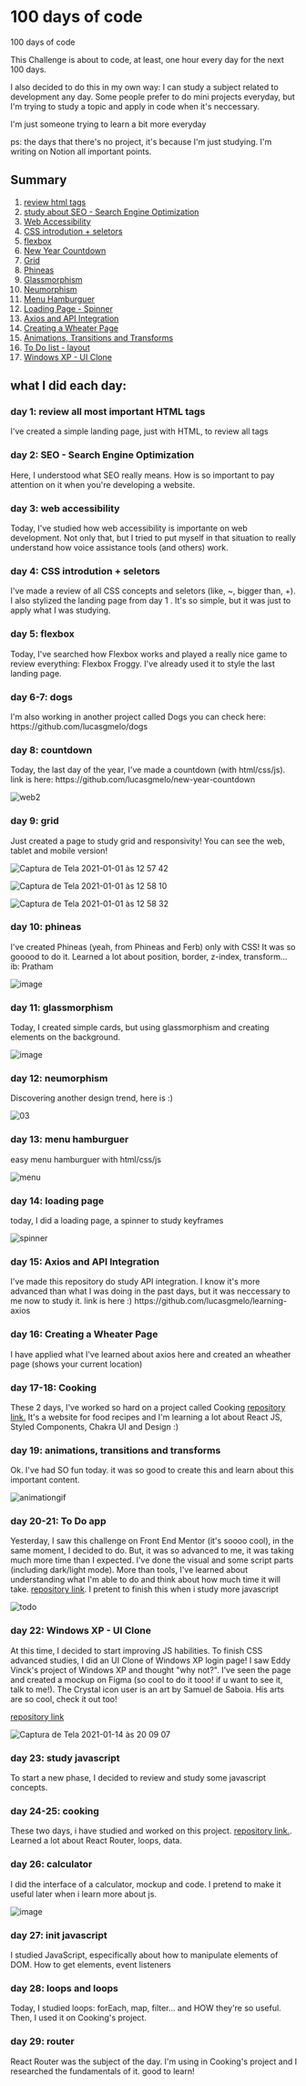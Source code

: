 <h1>100 days of code</h1> 100 days of code

<p>This Challenge is about to code, at least, one hour every day for the next 100 days.</p>
<p>I also decided to do this in my own way: I can study a subject related to development any day. Some people prefer to do mini projects everyday, but I'm trying to study a topic and apply in code when it's neccessary.</p>
<p>I'm just someone trying to learn a bit more everyday </p>
<p> ps: the days that there's no project, it's because I'm just studying. I'm writing on Notion all important points.</p>

<h2>Summary</h2> 
<ol>
  <li><a href="#day1">review html tags</a></li>
  <li><a href="#day2">study about SEO - Search Engine Optimization </a></li>
  <li><a href="#day3">Web Accessibility</a></li>
  <li><a href="#day4">CSS introdution + seletors</a></li>
  <li><a href="#day5">flexbox</a></li>
  <li><a href="#day8">New Year Countdown </a></li>
  <li><a href="#day9">Grid</a></li>
  <li><a href="#day10">Phineas</a></li>
  <li><a href="#day11">Glassmorphism</a></li>
  <li><a href="#day12">Neumorphism</a></li>
  <li><a href="#day13">Menu Hamburguer</a></li>
  <li><a href="#day14">Loading Page - Spinner</a></li>
  <li><a href="#day15">Axios and API Integration</a></li>
  <li><a href="#day16">Creating a Wheater Page</a></li>
  <li><a href="#day19">Animations, Transitions and Transforms</a></li>
  <li><a href="#day20">To Do list - layout</a></li>
  <li><a href="#day22">Windows XP - UI Clone</a></li>




  
</ol>

<h2>what I did each day: </h2> 

<h3 id="day1"> day 1: review all most important HTML tags </h3>
<p>I've created a simple landing page, just with HTML, to review all tags</p>

<h3 id="day2"> day 2: SEO - Search Engine Optimization </h3>
<p>Here, I understood what SEO really means. How is so important to pay attention on it when you're developing a website. </p>

<h3 id="day3"> day 3: web accessibility </h3>
<p>Today, I've studied how web accessibility is importante on web development. Not only that, but I tried to put myself in that situation to really understand how voice assistance tools (and others) work.</p>

<h3 id="day4"> day 4: CSS introdution + seletors </h3>
<p>I've made a review of all CSS concepts and seletors (like, ~, bigger than, +). I also stylized the landing page from day 1 . It's so simple, but it was just to apply what I was studying. </p>

<h3 id="day5"> day 5: flexbox </h3>
<p>Today, I've searched how Flexbox works and played a really nice game to review everything: Flexbox Froggy. I've already used it to style the last landing page.</p>

<h3 id="day6"> day 6-7: dogs </h3>
<p>I'm also working in another project called Dogs you can check here: https://github.com/lucasgmelo/dogs </p>

<h3 id="day8"> day 8: countdown </h3>
<p>Today, the last day of the year, I've made a countdown (with html/css/js). link is here: https://github.com/lucasgmelo/new-year-countdown</p>

![web2](https://user-images.githubusercontent.com/61155203/103442081-bf359380-4c31-11eb-8504-0622f55a005c.gif)

<h3 id="day9"> day 9: grid </h3>
<p>Just created a page to study grid and responsivity! You can see the web, tablet and mobile version!</p>

![Captura de Tela 2021-01-01 às 12 57 42](https://user-images.githubusercontent.com/61155203/103442065-93b2a900-4c31-11eb-91d4-d62c6a83c00e.png)

![Captura de Tela 2021-01-01 às 12 58 10](https://user-images.githubusercontent.com/61155203/103442067-96150300-4c31-11eb-81d2-3b48d1563e06.png)

![Captura de Tela 2021-01-01 às 12 58 32](https://user-images.githubusercontent.com/61155203/103442068-97dec680-4c31-11eb-909a-9351fca80316.png)

<h3 id="day10">  day 10: phineas </h3>
<p>I've created Phineas (yeah, from Phineas and Ferb) only with CSS! It was so gooood to do it. Learned a lot about position, border, z-index, transform...  ib: Pratham</p>

![image](https://user-images.githubusercontent.com/61155203/103463909-9f27d200-4d0e-11eb-84b8-8d2ef5e373d7.png)

<h3 id="day11"> day 11: glassmorphism </h3>
<p> Today, I created simple cards, but using glassmorphism and creating elements on the background. </p>

![image](https://user-images.githubusercontent.com/61155203/103490744-a3cab400-4dfc-11eb-805e-ce9a1a7fb638.png)

<h3 id="day12"> day 12: neumorphism </h3>
<p> Discovering another design trend, here is :) </p>

![03](https://user-images.githubusercontent.com/61155203/104057616-38ecf480-51d1-11eb-9207-98c209799d14.png)

<h3 id="day13"> day 13: menu hamburguer </h3>
<p> easy menu hamburguer with html/css/js </p>

![menu](https://user-images.githubusercontent.com/61155203/104057880-9c772200-51d1-11eb-9df9-09af63a89e76.gif)

<h3 id="day14"> day 14: loading page </h3>
<p> today, I did a loading page, a spinner to study keyframes </p>

![spinner](https://user-images.githubusercontent.com/61155203/104058025-db0cdc80-51d1-11eb-9e21-249af4758d98.gif)
 
<h3 id="day15"> day 15: Axios and API Integration </h3>
<p> I've made this repository do study API integration. I know it's more advanced than what I was doing in the past days, but it was neccessary to me now to study it. link is here :) https://github.com/lucasgmelo/learning-axios </p>

<h3 id="day16"> day 16: Creating a Wheater Page </h3>
<p> I have applied what I've learned about axios here and created an wheather page (shows your current location) </p>

<h3 id="day17"> day 17-18: Cooking </h3>
<p> These 2 days, I've worked so hard on a project called Cooking <a href="https://github.com/Joserubemn31/cooking--frontend">repository link.</a> It's a website for food recipes and I'm learning a lot about React JS, Styled Components, Chakra UI and Design :)</p>

<h3 id="day19">day 19: animations, transitions and transforms</h3>
<p>Ok. I've had SO fun today. it was so good to create this and learn about this important content.</p>

![animationgif](https://user-images.githubusercontent.com/61155203/104626691-f1ed7c00-5674-11eb-9d2d-0532a5c088e3.gif)


<h3 id="day20"> day 20-21: To Do app</h3>
<p> Yesterday, I saw this challenge on Front End Mentor (it's soooo cool), in the same moment, I decided to do. But, it was so advanced to me, it was taking much more time than I expected. I've done the visual and some script parts (including dark/light mode). More than tools, I've learned about understanding what I'm able to do and think about how much time it will take. <a href="https://github.com/lucasgmelo/to-do-list">repository link</a>. I pretent to finish this when i study more javascript</p>

![todo](https://user-images.githubusercontent.com/61155203/104626686-ef8b2200-5674-11eb-9f8d-a94eb770be99.gif)

<h3 id="day22">day 22: Windows XP - UI Clone</h3>
<p>At this time, I decided to start improving JS habilities. To finish CSS advanced studies, I did an UI Clone of Windows XP login page! I saw Eddy Vinck's project of Windows XP and thought "why not?". I've seen the page and created a mockup on Figma (so cool to do it tooo! if u want to see it, talk to me!). The Crystal icon user is an art by Samuel de Saboia. His arts are so cool, check it out too!</p>
<a href="https://github.com/lucasgmelo/xp">repository link</a>

![Captura de Tela 2021-01-14 às 20 09 07](https://user-images.githubusercontent.com/61155203/104661104-9805aa00-56a6-11eb-99a1-2e0ec5c6611d.png)

<h3 id="day23">day 23: study javascript</h3>
<p>To start a new phase, I decided to review and study some javascript concepts.</p>

<h3 id="day24">day 24-25: cooking</h3>
<p>These two days, i have studied and worked on this project. <a href="https://github.com/Joserubemn31/cooking--frontend">repository link.</a>. Learned a lot about React Router, loops, data.</p>

<h3 id="day26">day 26: calculator</h3>
<p>I did the interface of a calculator, mockup and code. I pretend to make it useful later when i learn more about js.</p>

![image](https://user-images.githubusercontent.com/61155203/105608228-85176780-5d81-11eb-881b-40325e95b987.png)

<h3 id="day27">day 27: init javascript</h3>
<p>I studied JavaScript, especifically about how to manipulate elements of DOM. How to get elements, event listeners</p>

<h3 id="day28">day 28: loops and loops</h3>
<p>Today, I studied loops: forEach, map, filter... and HOW they're so useful. Then, I used it on Cooking's project.</p>

<h3 id="day29">day 29: router</h3>
<p>React Router was the subject of the day. I'm using in Cooking's project and I researched the fundamentals of it. good to learn!</p>
